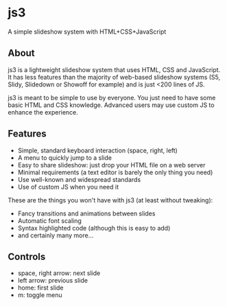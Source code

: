 js3
===

A simple slideshow system with HTML+CSS+JavaScript

## About

js3 is a lightweight slideshow system that uses HTML, CSS and JavaScript. It has
less features than the majority of web-based slideshow systems (S5, Slidy,
Slidedown or Showoff for example) and is just &lt;200 lines of JS.

js3 is meant to be simple to use by everyone. You just need to have some basic
HTML and CSS knowledge. Advanced users may use custom JS to enhance the
experience.

## Features

* Simple, standard keyboard interaction (space, right, left)
* A menu to quickly jump to a slide
* Easy to share slideshow: just drop your HTML file on a web server
* Minimal requirements (a text editor is barely the only thing you need)
* Use well-known and widespread standards
* Use of custom JS when you need it

These are the things you won't have with js3 (at least without tweaking):

* Fancy transitions and animations between slides
* Automatic font scaling
* Syntax highlighted code (although this is easy to add)
* and certainly many more…

## Controls

* space, right arrow: next slide
* left arrow: previous slide
* home: first slide
* m: toggle menu
